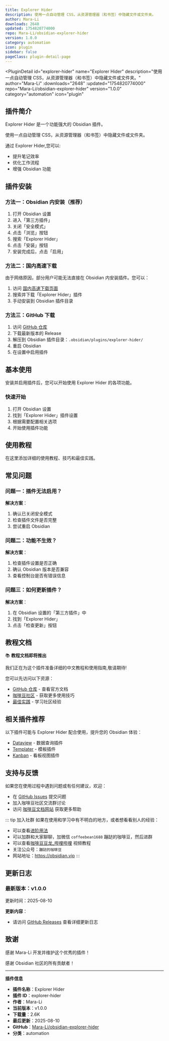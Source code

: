 ```yaml
---
title: Explorer Hider
description: 使用一点自动管理 CSS，从资源管理器（和书签）中隐藏文件或文件夹。
author: Mara-Li
downloads: 2648
updated: 1754820774000
repo: Mara-Li/obsidian-explorer-hider
version: 1.0.0
category: automation
icon: plugin
sidebar: false
pageClass: plugin-detail-page
---
```


<PluginDetail
  id="explorer-hider"
  name="Explorer Hider"
  description="使用一点自动管理 CSS，从资源管理器（和书签）中隐藏文件或文件夹。"
  author="Mara-Li"
  :downloads="2648"
  :updated="1754820774000"
  repo="Mara-Li/obsidian-explorer-hider"
  version="1.0.0"
  category="automation"
  icon="plugin"
>

<!-- AUTO_GENERATED_START -->
## 插件简介

Explorer Hider 是一个功能强大的 Obsidian 插件。

使用一点自动管理 CSS，从资源管理器（和书签）中隐藏文件或文件夹。

通过 Explorer Hider,您可以:

- 提升笔记效率
- 优化工作流程
- 增强 Obsidian 功能

<!-- AUTO_GENERATED_END -->

<!-- AUTO_GENERATED_START -->
## 插件安装

### 方法一：Obsidian 内安装（推荐）

1. 打开 Obsidian 设置
2. 进入「第三方插件」
3. 关闭「安全模式」
4. 点击「浏览」按钮
5. 搜索「Explorer Hider」
6. 点击「安装」按钮
7. 安装完成后，点击「启用」

### 方法二：国内高速下载

由于网络原因，部分用户可能无法直接在 Obsidian 内安装插件。您可以：

1. 访问 [国内高速下载页面](/zh/documentation/obsidian-plugins-download.html)
2. 搜索并下载「Explorer Hider」插件
3. 手动安装到 Obsidian 插件目录

### 方法三：GitHub 下载

1. 访问 [GitHub 仓库](https://github.com/Mara-Li/obsidian-explorer-hider)
2. 下载最新版本的 Release
3. 解压到 Obsidian 插件目录：`.obsidian/plugins/explorer-hider/`
4. 重启 Obsidian
5. 在设置中启用插件

## 基本使用

安装并启用插件后，您可以开始使用 Explorer Hider 的各项功能。

### 快速开始

1. 打开 Obsidian 设置
2. 找到「Explorer Hider」插件设置
3. 根据需要配置相关选项
4. 开始使用插件功能

<!-- AUTO_GENERATED_END -->

<!-- CUSTOM_CONTENT_START:tutorial -->
## 使用教程

在这里添加详细的使用教程、技巧和最佳实践。

<!-- CUSTOM_CONTENT_END:tutorial -->

<!-- SHARED_CONTENT_START -->
## 常见问题

### 问题一：插件无法启用？

**解决方案**：
1. 确认已关闭安全模式
2. 检查插件文件是否完整
3. 尝试重启 Obsidian

### 问题二：功能不生效？

**解决方案**：
1. 检查插件设置是否正确
2. 确认 Obsidian 版本是否兼容
3. 查看控制台是否有错误信息

### 问题三：如何更新插件？

**解决方案**：
1. 在 Obsidian 设置的「第三方插件」中
2. 找到「Explorer Hider」
3. 点击「检查更新」按钮

## 教程文档

📚 **教程文档即将推出**

我们正在为这个插件准备详细的中文教程和使用指南,敬请期待!

您可以先访问以下资源：
- [GitHub 仓库](https://github.com/Mara-Li/obsidian-explorer-hider) - 查看官方文档
- [咖啡豆社区](/zh/bases/) - 获取更多使用技巧
- [最佳实践](/zh/best-practices/) - 学习社区经验

## 相关插件推荐

以下插件可能与 Explorer Hider 配合使用，提升您的 Obsidian 体验：

- [Dataview](/zh/plugins/dataview.html) - 数据查询插件
- [Templater](/zh/plugins/templater-obsidian.html) - 模板插件
- [Kanban](/zh/plugins/obsidian-kanban.html) - 看板视图插件

## 支持与反馈

如果您在使用过程中遇到问题或有任何建议，欢迎：

- 在 [GitHub Issues](https://github.com/Mara-Li/obsidian-explorer-hider/issues) 提交问题
- 加入咖啡豆社区交流群讨论
- 访问 [咖啡豆文档网站](https://obsidian.vip) 获取更多帮助

::: tip 加入社群
如果在使用和学习中有不明白的地方，或者想看看别人的经验：
- 可以查看[进阶用法](/zh/advanced)
- 可以加群和大家聊聊，加微信 `coffeebean1688` 蹦跶的咖啡豆，然后进群
- 可以查看[咖啡豆豆龙_哔哩哔哩](https://space.bilibili.com/618777356) 视频教程
- 关注公众号：`蹦跶的咖啡豆`
- 网站地址：https://obsidian.vip
:::
<!-- SHARED_CONTENT_END -->

<!-- AUTO_GENERATED_START -->
## 更新日志

### 最新版本：v1.0.0

更新时间：2025-08-10

**更新内容**：
- 请访问 [GitHub Releases](https://github.com/Mara-Li/obsidian-explorer-hider/releases) 查看详细更新日志

## 致谢

感谢 Mara-Li 开发并维护这个优秀的插件！

感谢 Obsidian 社区的所有贡献者！

---

**插件信息**
- **插件名称**：Explorer Hider
- **插件 ID**：explorer-hider
- **作者**：Mara-Li
- **当前版本**：v1.0.0
- **下载量**：2.6K
- **最后更新**：2025-08-10
- **GitHub**：[Mara-Li/obsidian-explorer-hider](https://github.com/Mara-Li/obsidian-explorer-hider)
- **分类**：automation
<!-- AUTO_GENERATED_END -->

</PluginDetail>

